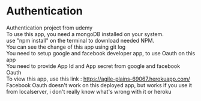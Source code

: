 # Authentication
Authentication project from udemy<br>
To use this app, you need a mongoDB installed on your system.<br>
use "npm install" on the terminal to download needed NPM.<br>
You can see the change of this app using git log<br>
You need to setup google and facebook developer app, to use Oauth on this app <br>
You need to provide App Id and App secret from google and facebook Oauth <br>
To view this app, use this link : https://agile-plains-69067.herokuapp.com/ <br>
Facebook Oauth doesn't work on this deployed app, but works if you use it from localserver, i don't really know what's wrong with it or heroku
